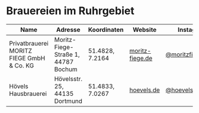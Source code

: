 # Brauereien im Ruhrgebiet

| Name                                       | Adresse                                     | Koordinaten        | Website                        | Instagram                      |
|--------------------------------------------|---------------------------------------------|--------------------|--------------------------------|--------------------------------|
| Privatbrauerei MORITZ FIEGE GmbH & Co. KG  | Moritz-Fiege-Straße 1, 44787 Bochum         | 51.4828, 7.2164    | [moritz-fiege.de](https://moritz-fiege.de)  | [@moritzfiege](https://instagram.com/moritzfiegebrauerei) |
| Hövels Hausbrauerei                        | Hövelsstr. 25, 44135 Dortmund               | 51.4833, 7.0267    | [hoevels.de](https://hoevels.de)  | [@hoevels_brauerei](https://instagram.com/hoevels_brauerei) |
